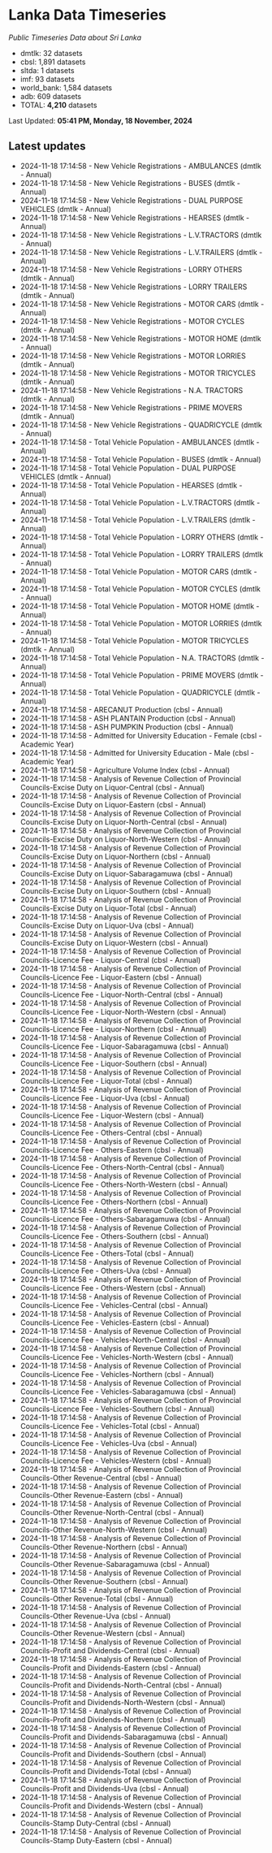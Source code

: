# Lanka Data Timeseries
*Public Timeseries Data about Sri Lanka*

* dmtlk: 32 datasets
* cbsl: 1,891 datasets
* sltda: 1 datasets
* imf: 93 datasets
* world_bank: 1,584 datasets
* adb: 609 datasets
* TOTAL: **4,210** datasets

Last Updated: **05:41 PM, Monday, 18 November, 2024**

## Latest updates

* 2024-11-18 17:14:58 - New Vehicle Registrations - AMBULANCES (dmtlk - Annual)
* 2024-11-18 17:14:58 - New Vehicle Registrations - BUSES (dmtlk - Annual)
* 2024-11-18 17:14:58 - New Vehicle Registrations - DUAL PURPOSE VEHICLES (dmtlk - Annual)
* 2024-11-18 17:14:58 - New Vehicle Registrations - HEARSES (dmtlk - Annual)
* 2024-11-18 17:14:58 - New Vehicle Registrations - L.V.TRACTORS (dmtlk - Annual)
* 2024-11-18 17:14:58 - New Vehicle Registrations - L.V.TRAILERS (dmtlk - Annual)
* 2024-11-18 17:14:58 - New Vehicle Registrations - LORRY OTHERS (dmtlk - Annual)
* 2024-11-18 17:14:58 - New Vehicle Registrations - LORRY TRAILERS (dmtlk - Annual)
* 2024-11-18 17:14:58 - New Vehicle Registrations - MOTOR CARS (dmtlk - Annual)
* 2024-11-18 17:14:58 - New Vehicle Registrations - MOTOR CYCLES (dmtlk - Annual)
* 2024-11-18 17:14:58 - New Vehicle Registrations - MOTOR HOME (dmtlk - Annual)
* 2024-11-18 17:14:58 - New Vehicle Registrations - MOTOR LORRIES (dmtlk - Annual)
* 2024-11-18 17:14:58 - New Vehicle Registrations - MOTOR TRICYCLES (dmtlk - Annual)
* 2024-11-18 17:14:58 - New Vehicle Registrations - N.A. TRACTORS (dmtlk - Annual)
* 2024-11-18 17:14:58 - New Vehicle Registrations - PRIME MOVERS (dmtlk - Annual)
* 2024-11-18 17:14:58 - New Vehicle Registrations - QUADRICYCLE (dmtlk - Annual)
* 2024-11-18 17:14:58 - Total Vehicle Population - AMBULANCES (dmtlk - Annual)
* 2024-11-18 17:14:58 - Total Vehicle Population - BUSES (dmtlk - Annual)
* 2024-11-18 17:14:58 - Total Vehicle Population - DUAL PURPOSE VEHICLES (dmtlk - Annual)
* 2024-11-18 17:14:58 - Total Vehicle Population - HEARSES (dmtlk - Annual)
* 2024-11-18 17:14:58 - Total Vehicle Population - L.V.TRACTORS (dmtlk - Annual)
* 2024-11-18 17:14:58 - Total Vehicle Population - L.V.TRAILERS (dmtlk - Annual)
* 2024-11-18 17:14:58 - Total Vehicle Population - LORRY OTHERS (dmtlk - Annual)
* 2024-11-18 17:14:58 - Total Vehicle Population - LORRY TRAILERS (dmtlk - Annual)
* 2024-11-18 17:14:58 - Total Vehicle Population - MOTOR CARS (dmtlk - Annual)
* 2024-11-18 17:14:58 - Total Vehicle Population - MOTOR CYCLES (dmtlk - Annual)
* 2024-11-18 17:14:58 - Total Vehicle Population - MOTOR HOME (dmtlk - Annual)
* 2024-11-18 17:14:58 - Total Vehicle Population - MOTOR LORRIES (dmtlk - Annual)
* 2024-11-18 17:14:58 - Total Vehicle Population - MOTOR TRICYCLES (dmtlk - Annual)
* 2024-11-18 17:14:58 - Total Vehicle Population - N.A. TRACTORS (dmtlk - Annual)
* 2024-11-18 17:14:58 - Total Vehicle Population - PRIME MOVERS (dmtlk - Annual)
* 2024-11-18 17:14:58 - Total Vehicle Population - QUADRICYCLE (dmtlk - Annual)
* 2024-11-18 17:14:58 - ARECANUT Production (cbsl - Annual)
* 2024-11-18 17:14:58 - ASH PLANTAIN Production (cbsl - Annual)
* 2024-11-18 17:14:58 - ASH PUMPKIN Production (cbsl - Annual)
* 2024-11-18 17:14:58 - Admitted for University Education - Female (cbsl - Academic Year)
* 2024-11-18 17:14:58 - Admitted for University Education - Male (cbsl - Academic Year)
* 2024-11-18 17:14:58 - Agriculture Volume Index (cbsl - Annual)
* 2024-11-18 17:14:58 - Analysis of Revenue Collection of Provincial Councils-Excise Duty on Liquor-Central (cbsl - Annual)
* 2024-11-18 17:14:58 - Analysis of Revenue Collection of Provincial Councils-Excise Duty on Liquor-Eastern (cbsl - Annual)
* 2024-11-18 17:14:58 - Analysis of Revenue Collection of Provincial Councils-Excise Duty on Liquor-North-Central (cbsl - Annual)
* 2024-11-18 17:14:58 - Analysis of Revenue Collection of Provincial Councils-Excise Duty on Liquor-North-Western (cbsl - Annual)
* 2024-11-18 17:14:58 - Analysis of Revenue Collection of Provincial Councils-Excise Duty on Liquor-Northern (cbsl - Annual)
* 2024-11-18 17:14:58 - Analysis of Revenue Collection of Provincial Councils-Excise Duty on Liquor-Sabaragamuwa (cbsl - Annual)
* 2024-11-18 17:14:58 - Analysis of Revenue Collection of Provincial Councils-Excise Duty on Liquor-Southern (cbsl - Annual)
* 2024-11-18 17:14:58 - Analysis of Revenue Collection of Provincial Councils-Excise Duty on Liquor-Total (cbsl - Annual)
* 2024-11-18 17:14:58 - Analysis of Revenue Collection of Provincial Councils-Excise Duty on Liquor-Uva (cbsl - Annual)
* 2024-11-18 17:14:58 - Analysis of Revenue Collection of Provincial Councils-Excise Duty on Liquor-Western (cbsl - Annual)
* 2024-11-18 17:14:58 - Analysis of Revenue Collection of Provincial Councils-Licence Fee - Liquor-Central (cbsl - Annual)
* 2024-11-18 17:14:58 - Analysis of Revenue Collection of Provincial Councils-Licence Fee - Liquor-Eastern (cbsl - Annual)
* 2024-11-18 17:14:58 - Analysis of Revenue Collection of Provincial Councils-Licence Fee - Liquor-North-Central (cbsl - Annual)
* 2024-11-18 17:14:58 - Analysis of Revenue Collection of Provincial Councils-Licence Fee - Liquor-North-Western (cbsl - Annual)
* 2024-11-18 17:14:58 - Analysis of Revenue Collection of Provincial Councils-Licence Fee - Liquor-Northern (cbsl - Annual)
* 2024-11-18 17:14:58 - Analysis of Revenue Collection of Provincial Councils-Licence Fee - Liquor-Sabaragamuwa (cbsl - Annual)
* 2024-11-18 17:14:58 - Analysis of Revenue Collection of Provincial Councils-Licence Fee - Liquor-Southern (cbsl - Annual)
* 2024-11-18 17:14:58 - Analysis of Revenue Collection of Provincial Councils-Licence Fee - Liquor-Total (cbsl - Annual)
* 2024-11-18 17:14:58 - Analysis of Revenue Collection of Provincial Councils-Licence Fee - Liquor-Uva (cbsl - Annual)
* 2024-11-18 17:14:58 - Analysis of Revenue Collection of Provincial Councils-Licence Fee - Liquor-Western (cbsl - Annual)
* 2024-11-18 17:14:58 - Analysis of Revenue Collection of Provincial Councils-Licence Fee - Others-Central (cbsl - Annual)
* 2024-11-18 17:14:58 - Analysis of Revenue Collection of Provincial Councils-Licence Fee - Others-Eastern (cbsl - Annual)
* 2024-11-18 17:14:58 - Analysis of Revenue Collection of Provincial Councils-Licence Fee - Others-North-Central (cbsl - Annual)
* 2024-11-18 17:14:58 - Analysis of Revenue Collection of Provincial Councils-Licence Fee - Others-North-Western (cbsl - Annual)
* 2024-11-18 17:14:58 - Analysis of Revenue Collection of Provincial Councils-Licence Fee - Others-Northern (cbsl - Annual)
* 2024-11-18 17:14:58 - Analysis of Revenue Collection of Provincial Councils-Licence Fee - Others-Sabaragamuwa (cbsl - Annual)
* 2024-11-18 17:14:58 - Analysis of Revenue Collection of Provincial Councils-Licence Fee - Others-Southern (cbsl - Annual)
* 2024-11-18 17:14:58 - Analysis of Revenue Collection of Provincial Councils-Licence Fee - Others-Total (cbsl - Annual)
* 2024-11-18 17:14:58 - Analysis of Revenue Collection of Provincial Councils-Licence Fee - Others-Uva (cbsl - Annual)
* 2024-11-18 17:14:58 - Analysis of Revenue Collection of Provincial Councils-Licence Fee - Others-Western (cbsl - Annual)
* 2024-11-18 17:14:58 - Analysis of Revenue Collection of Provincial Councils-Licence Fee - Vehicles-Central (cbsl - Annual)
* 2024-11-18 17:14:58 - Analysis of Revenue Collection of Provincial Councils-Licence Fee - Vehicles-Eastern (cbsl - Annual)
* 2024-11-18 17:14:58 - Analysis of Revenue Collection of Provincial Councils-Licence Fee - Vehicles-North-Central (cbsl - Annual)
* 2024-11-18 17:14:58 - Analysis of Revenue Collection of Provincial Councils-Licence Fee - Vehicles-North-Western (cbsl - Annual)
* 2024-11-18 17:14:58 - Analysis of Revenue Collection of Provincial Councils-Licence Fee - Vehicles-Northern (cbsl - Annual)
* 2024-11-18 17:14:58 - Analysis of Revenue Collection of Provincial Councils-Licence Fee - Vehicles-Sabaragamuwa (cbsl - Annual)
* 2024-11-18 17:14:58 - Analysis of Revenue Collection of Provincial Councils-Licence Fee - Vehicles-Southern (cbsl - Annual)
* 2024-11-18 17:14:58 - Analysis of Revenue Collection of Provincial Councils-Licence Fee - Vehicles-Total (cbsl - Annual)
* 2024-11-18 17:14:58 - Analysis of Revenue Collection of Provincial Councils-Licence Fee - Vehicles-Uva (cbsl - Annual)
* 2024-11-18 17:14:58 - Analysis of Revenue Collection of Provincial Councils-Licence Fee - Vehicles-Western (cbsl - Annual)
* 2024-11-18 17:14:58 - Analysis of Revenue Collection of Provincial Councils-Other Revenue-Central (cbsl - Annual)
* 2024-11-18 17:14:58 - Analysis of Revenue Collection of Provincial Councils-Other Revenue-Eastern (cbsl - Annual)
* 2024-11-18 17:14:58 - Analysis of Revenue Collection of Provincial Councils-Other Revenue-North-Central (cbsl - Annual)
* 2024-11-18 17:14:58 - Analysis of Revenue Collection of Provincial Councils-Other Revenue-North-Western (cbsl - Annual)
* 2024-11-18 17:14:58 - Analysis of Revenue Collection of Provincial Councils-Other Revenue-Northern (cbsl - Annual)
* 2024-11-18 17:14:58 - Analysis of Revenue Collection of Provincial Councils-Other Revenue-Sabaragamuwa (cbsl - Annual)
* 2024-11-18 17:14:58 - Analysis of Revenue Collection of Provincial Councils-Other Revenue-Southern (cbsl - Annual)
* 2024-11-18 17:14:58 - Analysis of Revenue Collection of Provincial Councils-Other Revenue-Total (cbsl - Annual)
* 2024-11-18 17:14:58 - Analysis of Revenue Collection of Provincial Councils-Other Revenue-Uva (cbsl - Annual)
* 2024-11-18 17:14:58 - Analysis of Revenue Collection of Provincial Councils-Other Revenue-Western (cbsl - Annual)
* 2024-11-18 17:14:58 - Analysis of Revenue Collection of Provincial Councils-Profit and Dividends-Central (cbsl - Annual)
* 2024-11-18 17:14:58 - Analysis of Revenue Collection of Provincial Councils-Profit and Dividends-Eastern (cbsl - Annual)
* 2024-11-18 17:14:58 - Analysis of Revenue Collection of Provincial Councils-Profit and Dividends-North-Central (cbsl - Annual)
* 2024-11-18 17:14:58 - Analysis of Revenue Collection of Provincial Councils-Profit and Dividends-North-Western (cbsl - Annual)
* 2024-11-18 17:14:58 - Analysis of Revenue Collection of Provincial Councils-Profit and Dividends-Northern (cbsl - Annual)
* 2024-11-18 17:14:58 - Analysis of Revenue Collection of Provincial Councils-Profit and Dividends-Sabaragamuwa (cbsl - Annual)
* 2024-11-18 17:14:58 - Analysis of Revenue Collection of Provincial Councils-Profit and Dividends-Southern (cbsl - Annual)
* 2024-11-18 17:14:58 - Analysis of Revenue Collection of Provincial Councils-Profit and Dividends-Total (cbsl - Annual)
* 2024-11-18 17:14:58 - Analysis of Revenue Collection of Provincial Councils-Profit and Dividends-Uva (cbsl - Annual)
* 2024-11-18 17:14:58 - Analysis of Revenue Collection of Provincial Councils-Profit and Dividends-Western (cbsl - Annual)
* 2024-11-18 17:14:58 - Analysis of Revenue Collection of Provincial Councils-Stamp Duty-Central (cbsl - Annual)
* 2024-11-18 17:14:58 - Analysis of Revenue Collection of Provincial Councils-Stamp Duty-Eastern (cbsl - Annual)